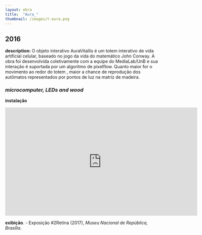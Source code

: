 ```yaml
---
layout: obra
title:  "Aura_"
thumbnail: /images/t-aura.png
---
```

2016
------
**description:** O objeto interativo AuraVitallis é um totem  interativo de vida artificial celular, baseado no jogo da vida do matemático John Conway. A obra foi desenvolvida coletivamente com a equipe do MediaLab/UnB e sua interação é suportada por um algoritmo de pixelflow. Quanto maior for o movimento ao redor do totem , maior a chance de reprodução dos autômatos representados por pontos de luz na matriz de madeira.
### *microcomputer, LEDs and wood*
**instalação**

<iframe width="622.06" height="349.91" src="https://www.youtube.com/embed/WfzIY2_J4V4?controls=0" frameborder="0" allow="accelerometer; autoplay; encrypted-media; gyroscope; picture-in-picture" allowfullscreen></iframe>

**exibição**. - Exposição #2Retina (2017), *Museu Nacional de República, Brasília*.
